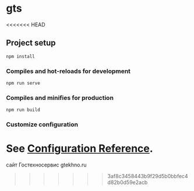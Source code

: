 # gts
<<<<<<< HEAD

## Project setup
```
npm install
```

### Compiles and hot-reloads for development
```
npm run serve
```

### Compiles and minifies for production
```
npm run build
```

### Customize configuration
See [Configuration Reference](https://cli.vuejs.org/config/).
=======
сайт Гостехносервис gtekhno.ru
>>>>>>> 3af8c3458443b9f29d5b0bbfec4d82b0d59e2acb
